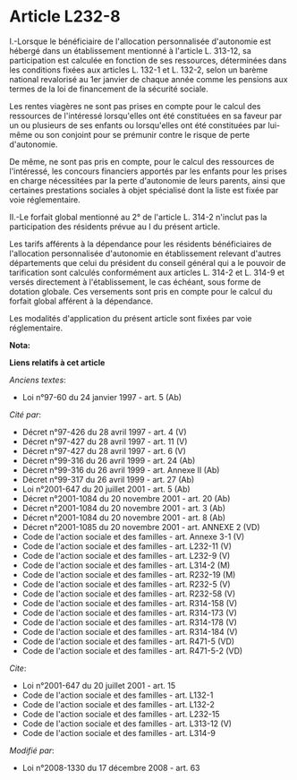 # Article L232-8

I.-Lorsque le bénéficiaire de l'allocation personnalisée d'autonomie est hébergé dans un établissement mentionné à l'article
L. 313-12, sa participation est calculée en fonction de ses ressources, déterminées dans les conditions fixées aux articles
L. 132-1 et L. 132-2, selon un barème national revalorisé au 1er janvier de chaque année comme les pensions aux termes de la
loi de financement de la sécurité sociale. 

Les rentes viagères ne sont pas prises en compte pour le calcul des ressources de l'intéressé lorsqu'elles ont été
constituées en sa faveur par un ou plusieurs de ses enfants ou lorsqu'elles ont été constituées par lui-même ou son conjoint
pour se prémunir contre le risque de perte d'autonomie. 

De même, ne sont pas pris en compte, pour le calcul des ressources de l'intéressé, les concours financiers apportés par les
enfants pour les prises en charge nécessitées par la perte d'autonomie de leurs parents, ainsi que certaines prestations
sociales à objet spécialisé dont la liste est fixée par voie réglementaire. 

II.-Le forfait global mentionné au 2° de l'article L. 314-2 n'inclut pas la participation des résidents prévue au I du
présent article. 

Les tarifs afférents à la dépendance pour les résidents bénéficiaires de l'allocation personnalisée d'autonomie en
établissement relevant d'autres départements que celui du président du conseil général qui a le pouvoir de tarification sont
calculés conformément aux articles L. 314-2 et L. 314-9 et versés directement à l'établissement, le cas échéant, sous forme
de dotation globale. Ces versements sont pris en compte pour le calcul du forfait global afférent à la dépendance. 

Les modalités d'application du présent article sont fixées par voie réglementaire.

**Nota:**



**Liens relatifs à cet article**

_Anciens textes_:

  - Loi n°97-60 du 24 janvier 1997 - art. 5 (Ab)

_Cité par_:

  - Décret n°97-426 du 28 avril 1997 - art. 4 (V)
  - Décret n°97-427 du 28 avril 1997 - art. 11 (V)
  - Décret n°97-427 du 28 avril 1997 - art. 6 (V)
  - Décret n°99-316 du 26 avril 1999 - art. 24 (Ab)
  - Décret n°99-316 du 26 avril 1999 - art. Annexe II (Ab)
  - Décret n°99-317 du 26 avril 1999 - art. 27 (Ab)
  - Loi n°2001-647 du 20 juillet 2001 - art. 5 (Ab)
  - Décret n°2001-1084 du 20 novembre 2001 - art. 20 (Ab)
  - Décret n°2001-1084 du 20 novembre 2001 - art. 3 (Ab)
  - Décret n°2001-1084 du 20 novembre 2001 - art. 8 (Ab)
  - Décret n°2001-1085 du 20 novembre 2001 - art. ANNEXE 2 (VD)
  - Code de l'action sociale et des familles - art. Annexe 3-1 (V)
  - Code de l'action sociale et des familles - art. L232-11 (V)
  - Code de l'action sociale et des familles - art. L232-9 (V)
  - Code de l'action sociale et des familles - art. L314-2 (M)
  - Code de l'action sociale et des familles - art. R232-19 (M)
  - Code de l'action sociale et des familles - art. R232-5 (V)
  - Code de l'action sociale et des familles - art. R232-58 (V)
  - Code de l'action sociale et des familles - art. R314-158 (V)
  - Code de l'action sociale et des familles - art. R314-173 (V)
  - Code de l'action sociale et des familles - art. R314-178 (V)
  - Code de l'action sociale et des familles - art. R314-184 (V)
  - Code de l'action sociale et des familles - art. R471-5 (VD)
  - Code de l'action sociale et des familles - art. R471-5-2 (VD)

_Cite_:

  - Loi n°2001-647 du 20 juillet 2001 - art. 15
  - Code de l'action sociale et des familles - art. L132-1
  - Code de l'action sociale et des familles - art. L132-2
  - Code de l'action sociale et des familles - art. L232-15
  - Code de l'action sociale et des familles - art. L313-12 (V)
  - Code de l'action sociale et des familles - art. L314-9

_Modifié par_:

  - Loi n°2008-1330 du 17 décembre 2008 - art. 63
